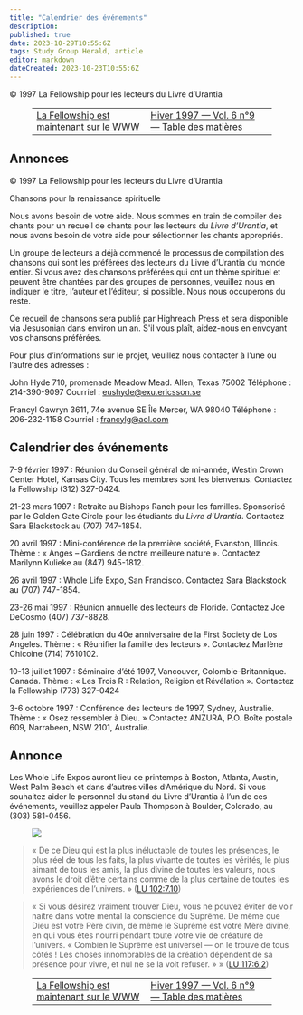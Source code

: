 ```yaml
---
title: "Calendrier des événements"
description: 
published: true
date: 2023-10-29T10:55:6Z
tags: Study Group Herald, article
editor: markdown
dateCreated: 2023-10-23T10:55:6Z
---
```



<p class="v-card v-sheet theme--light grey lighten-3 px-2">© 1997 La Fellowship pour les lecteurs du Livre d’Urantia</p>
<figure class="table chapter-navigator">
  <table>
    <tbody>
      <tr>
        <td>
        <a href="/fr/article/Barry_D_Bradley/The_Fellowship_Is_Now_On_The_WWW">
          <span class="mdi mdi-arrow-left-drop-circle"></span><span class="pl-2">La Fellowship est maintenant sur le WWW</span>
        </a>
        </td>
        <td>
        <a href="/fr/index/articles_study_group_herald#hiver-1997-vol-6-n°9">
          <span class="mdi mdi-book-open-variant"></span><span class="pl-2">Hiver 1997 — Vol. 6 n°9 — Table des matières</span>
        </a>
        </td>
        <td>
        </td>
      </tr>
    </tbody>
  </table>
</figure>



## Annonces

<p class="v-card v-sheet theme--light grey lighten-3 px-2">© 1997 La Fellowship pour les lecteurs du Livre d’Urantia</p>

Chansons pour la renaissance spirituelle

Nous avons besoin de votre aide. Nous sommes en train de compiler des chants pour un recueil de chants pour les lecteurs du _Livre d’Urantia_, et nous avons besoin de votre aide pour sélectionner les chants appropriés.

Un groupe de lecteurs a déjà commencé le processus de compilation des chansons qui sont les préférées des lecteurs du Livre d’Urantia du monde entier. Si vous avez des chansons préférées qui ont un thème spirituel et peuvent être chantées par des groupes de personnes, veuillez nous en indiquer le titre, l’auteur et l’éditeur, si possible. Nous nous occuperons du reste.

Ce recueil de chansons sera publié par Highreach Press et sera disponible via Jesusonian dans environ un an. S'il vous plaît, aidez-nous en envoyant vos chansons préférées.

Pour plus d’informations sur le projet, veuillez nous contacter à l’une ou l’autre des adresses :

John Hyde
710, promenade Meadow Mead.
Allen, Texas 75002
Téléphone : 214-390-9097
Courriel : eushyde@exu.ericsson.se

Francyl Gawryn
3611, 74e avenue SE
Île Mercer, WA 98040
Téléphone : 206-232-1158
Courriel : francylg@aol.com

## Calendrier des événements

7-9 février 1997 : Réunion du Conseil général de mi-année, Westin Crown Center Hotel, Kansas City. Tous les membres sont les bienvenus. Contactez la Fellowship (312) 327-0424.

21-23 mars 1997 : Retraite au Bishops Ranch pour les familles. Sponsorisé par le Golden Gate Circle pour les étudiants du _Livre d’Urantia_. Contactez Sara Blackstock au (707) 747-1854.

20 avril 1997 : Mini-conférence de la première société, Evanston, Illinois. Thème : « Anges – Gardiens de notre meilleure nature ». Contactez Marilynn Kulieke au (847) 945-1812.

26 avril 1997 : Whole Life Expo, San Francisco. Contactez Sara Blackstock au (707) 747-1854.

23-26 mai 1997 : Réunion annuelle des lecteurs de Floride. Contactez Joe DeCosmo (407) 737-8828.

28 juin 1997 : Célébration du 40e anniversaire de la First Society de Los Angeles. Thème : « Réunifier la famille des lecteurs ». Contactez Marlène Chicoine (714) 7610102.

10-13 juillet 1997 : Séminaire d’été 1997, Vancouver, Colombie-Britannique. Canada. Thème : « Les Trois R : Relation, Religion et Révélation ». Contactez la Fellowship (773) 327-0424

3-6 octobre 1997 : Conférence des lecteurs de 1997, Sydney, Australie. Thème : « Osez ressembler à Dieu. » Contactez ANZURA, P.O. Boîte postale 609, Narrabeen, NSW 2101, Australie.

## Annonce

Les Whole Life Expos auront lieu ce printemps à Boston, Atlanta, Austin, West Palm Beach et dans d’autres villes d’Amérique du Nord. Si vous souhaitez aider le personnel du stand du Livre d’Urantia à l’un de ces événements, veuillez appeler Paula Thompson à Boulder, Colorado, au (303) 581-0456.

<figure id="Figure_1" class="image urantiapedia">
<img src="/image/article/Study_Group_Herald/candle.jpg">
</figure>

> « De ce Dieu qui est la plus inéluctable de toutes les présences, le plus réel de tous les faits, la plus vivante de toutes les vérités, le plus aimant de tous les amis, la plus divine de toutes les valeurs, nous avons le droit d’être certains comme de la plus certaine de toutes les expériences de l’univers. » ([LU 102:7.10](/fr/The_Urantia_Book/102#p7_10))

> « Si vous désirez vraiment trouver Dieu, vous ne pouvez éviter de voir naitre dans votre mental la conscience du Suprême. De même que Dieu est votre Père divin, de même le Suprême est votre Mère divine, en qui vous êtes nourri pendant toute votre vie de créature de l’univers. « Combien le Suprême est universel — on le trouve de tous côtés ! Les choses innombrables de la création dépendent de sa présence pour vivre, et nul ne se la voit refuser. » » ([LU 117:6.2](/fr/The_Urantia_Book/117#p6_2))





<figure class="table chapter-navigator">
  <table>
    <tbody>
      <tr>
        <td>
        <a href="/fr/article/Barry_D_Bradley/The_Fellowship_Is_Now_On_The_WWW">
          <span class="mdi mdi-arrow-left-drop-circle"></span><span class="pl-2">La Fellowship est maintenant sur le WWW</span>
        </a>
        </td>
        <td>
        <a href="/fr/index/articles_study_group_herald#hiver-1997-vol-6-n°9">
          <span class="mdi mdi-book-open-variant"></span><span class="pl-2">Hiver 1997 — Vol. 6 n°9 — Table des matières</span>
        </a>
        </td>
        <td>
        </td>
      </tr>
    </tbody>
  </table>
</figure>
